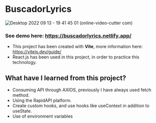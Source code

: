# BuscadorLyrics

![Desktop 2022 09 13 - 19 41 45 01 (online-video-cutter com)](https://user-images.githubusercontent.com/89318618/189973877-9b979a47-18c4-4403-9ca4-302991b0ec9c.gif)
### See demo here: https://buscadorlyrics.netlify.app/
- This project has been created with **Vite**, more information here: https://vitejs.dev/guide/
- React.js has been used in this project, in order to practice this technology. 
## What have I learned from this project?
- Consuming API through AXIOS, previously I have always used fetch method.
- Using the RapidAPI platform.
- Create custom hooks, and use hooks like useContext in addition to useState.
- Use of environment variables


